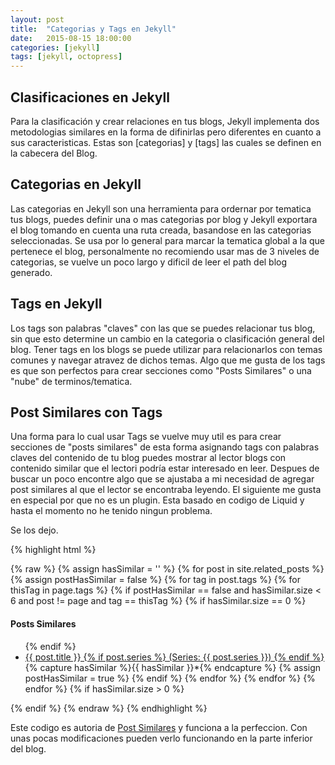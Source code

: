 ```yaml
---
layout: post
title:  "Categorias y Tags en Jekyll"
date:   2015-08-15 18:00:00
categories: [jekyll]
tags: [jekyll, octopress]
---
```


## Clasificaciones en Jekyll

Para la clasificaci&oacute;n y crear relaciones en tus blogs, Jekyll implementa dos metodologias similares en la forma de difinirlas pero diferentes en cuanto a sus caracteristicas.
Estas son [categorias] y [tags] las cuales se definen en la cabecera del Blog.

## Categorias en Jekyll

Las categorias en Jekyll son una herramienta para ordernar por tematica tus blogs, puedes definir una o mas categorias por blog y Jekyll exportara el blog tomando en cuenta una ruta creada, basandose en las categorias seleccionadas.
Se usa por lo general para marcar la tematica global a la que pertenece el blog, personalmente no recomiendo usar mas de 3 niveles de categorias, se vuelve un poco largo y dificil de leer el path del blog generado.

## Tags en Jekyll

Los tags son palabras "claves" con las que se puedes relacionar tus blog, sin que esto determine un cambio en la categoria o clasificaci&oacute;n general del blog.
Tener tags en los blogs se puede utilizar para relacionarlos con temas comunes y navegar atravez de dichos temas.
Algo que me gusta de los tags es que son perfectos para crear secciones como "Posts Similares" o una "nube" de terminos/tematica.

## Post Similares con Tags

Una forma para lo cual usar Tags se vuelve muy util es para crear secciones de "posts similares" de esta forma asignando tags con palabras claves del contenido de tu blog puedes mostrar al lector blogs con contenido similar que el lectori podr&iacute;a estar interesado en leer.
Despues de buscar un poco encontre algo que se ajustaba a mi necesidad de agregar post similares al que el lector se encontraba leyendo. El siguiente me gusta en especial por que no es un plugin. Esta basado en codigo de Liquid y hasta el momento no he tenido ningun problema.

Se los dejo.

{% highlight html %}

{% raw %} 
{% assign hasSimilar = '' %}
{% for post in site.related_posts %}
    {% assign postHasSimilar = false %}
    {% for tag in post.tags %}
        {% for thisTag in page.tags %}
            {% if postHasSimilar == false and hasSimilar.size < 6 and post != page and tag == thisTag %}
                {% if hasSimilar.size == 0 %}
                <h4>Posts Similares</h4>
                <ul>
                {% endif %}
                <li class="relatedPost">
                    <a href="{{ site.url }}{{ post.url }}">{{ post.title }}
                    {% if post.series %}
                        (Series: {{ post.series }})
                    {% endif %}
                    </a>
                </li>
                {% capture hasSimilar %}{{ hasSimilar }}*{% endcapture %}
                {% assign postHasSimilar = true %}
            {% endif %}
        {% endfor %}
    {% endfor %}
{% endfor %}
{% if hasSimilar.size > 0 %}
    </ul>
{% endif %}
{% endraw %}
{% endhighlight %}

Este codigo es autoria de 
[Post Similares](http://zhangwenli.com/blog/2014/07/15/jekyll-related-posts-without-plugin/) y funciona a la perfeccion.
Con unas pocas modificaciones pueden verlo funcionando en la parte inferior del blog.






